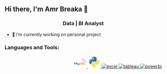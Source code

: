 <h2 align="left">Hi there, I'm Amr Breaka 👋</h2>  
<h3 align="center">Data | BI Analyst</h3>  
  
- 🔭 I’m currently working on personal project 
  
<h3 align="left">Languages and Tools:</h3>
<p align="right">
  <a href="https://www.mysql.com/" target="_blank" rel="noreferrer"> 
    <img src="https://raw.githubusercontent.com/devicons/devicon/master/icons/mysql/mysql-original-wordmark.svg" alt="mysql" width="40" height="40"/> 
  </a> 
  <a href="https://www.python.org" target="_blank" rel="noreferrer"> 
    <img src="https://raw.githubusercontent.com/devicons/devicon/master/icons/python/python-original.svg" alt="python" width="40" height="40"/> 
  </a> 
  <a href="https://products.office.com/en-us/excel" target="_blank" rel="noreferrer"> 
    <img src="https://img.icons8.com/color/48/000000/ms-excel.png" alt="excel" width="40" height="40"/> 
  </a> 
  <a href="https://www.tableau.com/" target="_blank" rel="noreferrer"> 
    <img src="https://img.icons8.com/color/48/000000/tableau-software.png" alt="tableau" width="40" height="40"/> 
  </a> 
  <a href="https://powerbi.microsoft.com/en-us/" target="_blank" rel="noreferrer"> 
    <img src="https://img.icons8.com/color/48/000000/power-bi.png" alt="powerbi" width="40" height="40"/> 
  </a> 
</p>

